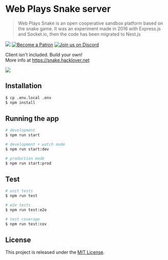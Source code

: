 # Web Plays Snake server
  
> Web Plays Snake is an open cooperative sandbox platform based on the snake game. It was an experiment made in 2016 with Express.js and Socket.io, then the code has been migrated to Nest.js  

<p>
    <a href="https://github.com/hacklover/curriculum-vuetae/blob/master/LICENSE"><img src="https://img.shields.io/badge/license-MIT-green.svg" /></a>
    <a href="https://www.patreon.com/hacklover"><img src="https://img.shields.io/badge/become-a%20patron-orange" alt="Become a Patron" /></a>
    <a href="https://discord.gg/jActPSd"><img src="https://img.shields.io/discord/520023979595923476.svg?label=&logo=discord&logoColor=ffffff&color=7389D8&labelColor=6A7EC2" alt="Join us on Discord" /></a>
</p>

Client isn't included. Build your own!  
More info at https://snake.hacklover.net

<img src="https://i.imgur.com/N16Wbrf.png" />


## Installation

```bash
$ cp .env.local .env
$ npm install
```

## Running the app

```bash
# development
$ npm run start

# development + watch mode
$ npm run start:dev

# production mode
$ npm run start:prod
```

## Test

```bash
# unit tests
$ npm run test

# e2e tests
$ npm run test:e2e

# test coverage
$ npm run test:cov
```


## License

This project is released under the [MIT License](LICENSE).
